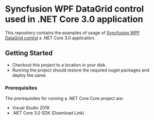 # Syncfusion WPF DataGrid control used in .NET Core 3.0 application

This repository contains the examples of usage of [Syncfusion WPF DataGrid control](https://www.syncfusion.com/wpf-ui-controls/datagrid) a .NET Core 3.0 application.

## Getting Started

* Checkout this project to a location in your disk.
* Running the project should restore the required nuget packages and deploy the same.

### Prerequisites

The prerequisites for running a .NET Core Core project are:
* Visual Studio 2019
* .NET Core 3.0 SDK (Download Link)